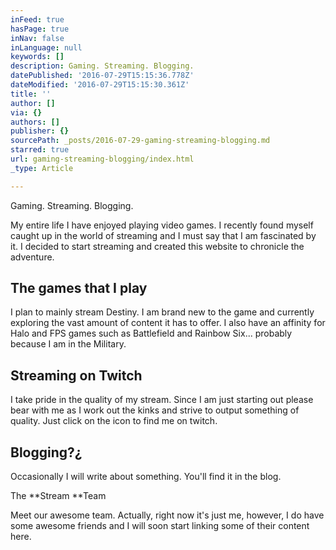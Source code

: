 ```yaml
---
inFeed: true
hasPage: true
inNav: false
inLanguage: null
keywords: []
description: Gaming. Streaming. Blogging.
datePublished: '2016-07-29T15:15:36.778Z'
dateModified: '2016-07-29T15:15:30.361Z'
title: ''
author: []
via: {}
authors: []
publisher: {}
sourcePath: _posts/2016-07-29-gaming-streaming-blogging.md
starred: true
url: gaming-streaming-blogging/index.html
_type: Article

---
```

Gaming. Streaming. Blogging.

My entire life I have enjoyed playing video games.  I recently found myself caught up in the world of streaming and I must say that I am fascinated by it.  I decided to start streaming and created this website to chronicle the adventure.

## The games that I play

I plan to mainly stream Destiny. I am brand new to the game and currently exploring the vast amount of content it has to offer. I also have an affinity for Halo and FPS games such as Battlefield and Rainbow Six... probably because I am in the Military.

## Streaming on Twitch

I take pride in the quality of my stream. Since I am just starting out please bear with me as I work out the kinks and strive to output something of quality. Just click on the icon to find me on twitch.

## Blogging?¿

Occasionally I will write about something. You'll find it in the blog.

The **Stream **Team

Meet our awesome team. Actually, right now it's just me, however, I do have some awesome friends and I will soon start linking some of their content here.